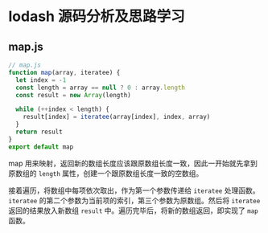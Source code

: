 # lodash 源码分析及思路学习

## map.js 

```js
// map.js
function map(array, iteratee) {
  let index = -1
  const length = array == null ? 0 : array.length
  const result = new Array(length)

  while (++index < length) {
    result[index] = iteratee(array[index], index, array)
  }
  return result
}
export default map
```
map 用来映射，返回新的数组长度应该跟原数组长度一致，因此一开始就先拿到原数组的 `length` 属性，创建一个跟原数组长度一致的空数组。

接着遍历，将数组中每项依次取出，作为第一个参数传递给 `iteratee` 处理函数。 `iteratee` 的第二个参数为当前项的索引，第三个参数为原数组。然后将 `iteratee` 返回的结果放入新数组 `result` 中。遍历完毕后，将新的数组返回，即实现了 `map` 函数。